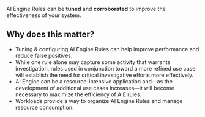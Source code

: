 
AI Engine Rules can be **tuned** and **corroborated** to improve the effectiveness of your system.


## Why does this matter?

- Tuning & configuring AI Engine Rules can help improve performance and reduce false positives.
- While one rule alone may capture some activity that warrants investigation, rules used in conjunction toward a more refined use case will establish the need for critical investigative efforts more effectively. 
- AI Engine can be a resource-intensive application and—as the development of additional use cases increases—it will become necessary to maximize the efficiency of AIE rules.
- Workloads provide a way to organize AI Engine Rules and manage resource consumption.


